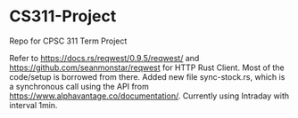 # CS311-Project

Repo for CPSC 311 Term Project

Refer to https://docs.rs/reqwest/0.9.5/reqwest/ and https://github.com/seanmonstar/reqwest for HTTP Rust Client. Most of the code/setup is borrowed from there. Added new file sync-stock.rs, which is a synchronous call using the API from https://www.alphavantage.co/documentation/. Currently using Intraday with interval 1min.
